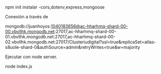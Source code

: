 npm init
instalar
-cors,dotenv,express,mongoose

Conexión a través de

mongodb://juanhoyos:1040183656@ac-hharhmq-shard-00-00.vbvllhk.mongodb.net:27017,ac-hharhmq-shard-00-01.vbvllhk.mongodb.net:27017,ac-hharhmq-shard-00-02.vbvllhk.mongodb.net:27017/Clusteriudigital?ssl=true&replicaSet=atlas-s8uole-shard-0&authSource=admin&retryWrites=true&w=majority


Ejecutar con node server.

node index.js
